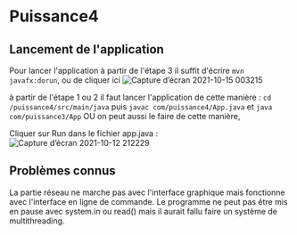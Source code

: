 # Puissance4

## Lancement de l'application 

Pour lancer l'application à partir de l'étape 3 il suffit d'écrire `mvn javafx:dorun`, ou de cliquer ici ![Capture d’écran 2021-10-15 003215](https://user-images.githubusercontent.com/46086160/137404628-fe98c1a5-fc6d-46cf-b648-b923237d967c.png)

à partir de l'étape 1 ou 2 il faut lancer l'application de cette manière : `cd /puissance4/src/main/java` puis ``javac com/puissance4/App.java`` et ``java com/puissance3/App``
OU on peut aussi le faire de cette manière,  

Cliquer sur Run dans le fichier app.java : ![Capture d’écran 2021-10-12 212229](https://user-images.githubusercontent.com/46086160/137016912-5eb4fded-5d16-4b67-85e1-acd2c4e843e1.png)

## Problèmes connus

La partie réseau ne marche pas avec l'interface graphique mais fonctionne avec l'interface en ligne de commande.
Le programme ne peut pas être mis en pause avec system.in ou read() mais il aurait fallu faire un système de multithreading.
